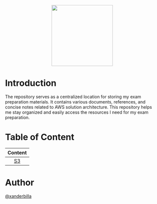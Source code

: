 <center>
<img src='https://i.pinimg.com/originals/4a/41/7d/4a417d1f8cab870d4e93498ae1ae2d21.png' height=200/>
</center>

# Introduction

The repository serves as a centralized location for storing my exam preparation materials. It contains various documents, references, and concise notes related to AWS solution architecture. This repository helps me stay organized and easily access the resources I need for my exam preparation.

# Table of Content

| Content    | 
| :-----------: | 
| [S3](https://github.com/xanderbilla/ExamPrep-AWS/blob/main/__Docs/S3/Index.md)|
# Author

[@xanderbilla](https://github.com/xanderbilla)